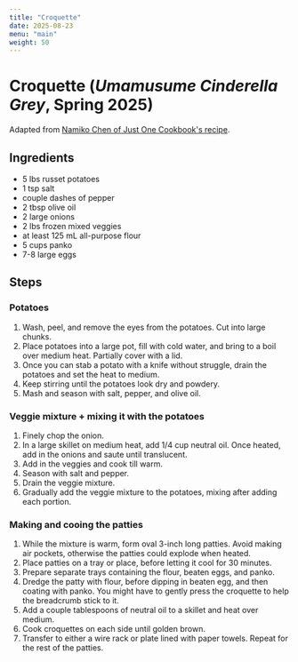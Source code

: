 ```yaml
---
title: "Croquette"
date: 2025-08-23
menu: "main"
weight: 50
---
```


# Croquette (*Umamusume Cinderella Grey*, Spring 2025)

Adapted from [Namiko Chen of Just One Cookbook's recipe](https://www.justonecookbook.com/moms-korokke-croquette/).

## Ingredients
* 5 lbs russet potatoes
* 1 tsp salt
* couple dashes of pepper
* 2 tbsp olive oil
* 2 large onions
* 2 lbs frozen mixed veggies
* at least 125 mL all-purpose flour
* 5 cups panko
* 7-8 large eggs

## Steps

### Potatoes
1. Wash, peel, and remove the eyes from the potatoes. Cut into large chunks.
2. Place potatoes into a large pot, fill with cold water, and bring to a boil over medium heat. Partially cover with a lid.
3. Once you can stab a potato with a knife without struggle, drain the potatoes and set the heat to medium. 
4. Keep stirring until the potatoes look dry and powdery.
5. Mash and season with salt, pepper, and olive oil.

### Veggie mixture + mixing it with the potatoes

1. Finely chop the onion.
2. In a large skillet on medium heat, add 1/4 cup neutral oil. Once heated, add in the onions and saute until translucent.
3. Add in the veggies and cook till warm.
4. Season with salt and pepper.
5. Drain the veggie mixture.
6. Gradually add the veggie mixture to the potatoes, mixing after adding each portion. 

### Making and cooing the patties
1. While the mixture is warm, form oval 3-inch long patties. Avoid making air pockets, otherwise the patties could explode when heated.
2. Place patties on a tray or place, before letting it cool for 30 minutes.
3. Prepare separate trays containing the flour, beaten eggs, and panko.
4. Dredge the patty with flour, before dipping in beaten egg, and then coating with panko. You might have to gently press the croquette to help the breadcrumb stick to it.
5. Add a couple tablespoons of neutral oil to a skillet and heat over medium.
6. Cook croquettes on each side until golden brown.
7. Transfer to either a wire rack or plate lined with paper towels. Repeat for the rest of the patties.